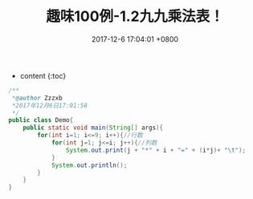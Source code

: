 ﻿---
layout: post
title:  "趣味100例-1.2九九乘法表！"
date:   2017-12-6 17:04:01 +0800
categories: 100examlesofJavafun
tag: 变幻多姿的图案
---

* content
{:toc}




```java
/**
 *@author Zzzxb
 *2017年12月6日17:01:58
 */
public class Demo{
	public static void main(String[] args){
		for(int i=1; i<=9; i++){//行数
			for(int j=1; j<=i; j++){//列数
				System.out.print(j + "*" + i + "=" + (i*j)+ "\t");
			}
			System.out.println();
		}
	}
}
```
